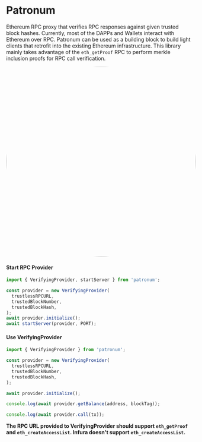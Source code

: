 # Patronum

Ethereum RPC proxy that verifies RPC responses against given trusted block hashes. Currently, most of the DAPPs and Wallets interact with Ethereum over RPC. Patronum can be used as a building block to build light clients that retrofit into the existing Ethereum infrastructure. This library mainly takes advantage of the `eth_getProof` RPC to perform merkle inclusion proofs for RPC call verification.

<div style='border-radius: 512px; width: 512px; height: 512px; overflow: hidden; margin: auto;'>
    <a title="frostnova, CC BY 2.0 &lt;https://creativecommons.org/licenses/by/2.0&gt;, via Wikimedia Commons" href="https://commons.wikimedia.org/wiki/File:Patronus.jpg"><img width="512" alt="Patronus" src="https://upload.wikimedia.org/wikipedia/commons/thumb/d/d5/Patronus.jpg/512px-Patronus.jpg"></a> 
</div>

#### Start RPC Provider

```ts
import { VerifyingProvider, startServer } from 'patronum';

const provider = new VerifyingProvider(
  trustlessRPCURL,
  trustedBlockNumber,
  trustedBlockHash,
);
await provider.initialize();
await startServer(provider, PORT);
```

#### Use VerifyingProvider

```ts
import { VerifyingProvider } from 'patronum';

const provider = new VerifyingProvider(
  trustlessRPCURL,
  trustedBlockNumber,
  trustedBlockHash,
);

await provider.initialize();

console.log(await provider.getBalance(address, blockTag));

console.log(await provider.call(tx));
```

**The RPC URL provided to VerifyingProvider should support `eth_getProof` and `eth_createAccessList`. Infura doesn't support `eth_createAccessList`.**
